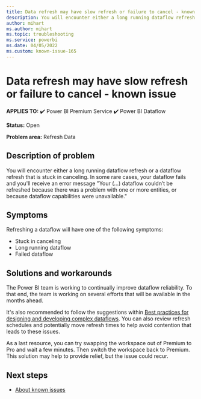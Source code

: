 ```yaml
---
title: Data refresh may have slow refresh or failure to cancel - known issue
description: You will encounter either a long running dataflow refresh or a dataflow refresh that is stuck in canceling.
author: mihart
ms.author: mihart
ms.topic: troubleshooting  
ms.service: powerbi
ms.date: 04/05/2022
ms.custom: known-issue-165
---
```


# Data refresh may have slow refresh or failure to cancel - known issue

**APPLIES TO:** ✔️ Power BI Premium Service ✔️ Power BI Dataflow

**Status:** Open

**Problem area:** Refresh Data

## Description of problem

You will encounter either a long running dataflow refresh or a dataflow refresh that is stuck in canceling. In some rare cases, your dataflow fails and you'll receive an error message "Your (...) dataflow couldn’t be refreshed because there was a problem with one or more entities, or because dataflow capabilities were unavailable."

## Symptoms

Refreshing a dataflow will have one of the following symptoms:

- Stuck in canceling
- Long running dataflow
- Failed dataflow

## Solutions and workarounds

The Power BI team is working to continually improve dataflow reliability. To that end, the team is working on several efforts that will be available in the months ahead. </br>

It's also recommended to follow the suggestions within [Best practices for designing and developing complex dataflows](https://docs.microsoft.com/power-query/dataflows/best-practices-developing-complex-dataflows). You can also review refresh schedules and potentially move refresh times to help avoid contention that leads to these issues. </br>

As a last resource, you can try swapping the workspace out of Premium to Pro and wait a few minutes. Then switch the workspace back to Premium. This solution may help to provide relief, but the issue could recur. </br>

## Next steps

- [About known issues](../../power-bi-known-issues.md)

